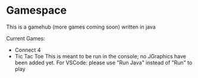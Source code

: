 # Gamespace
This is a gamehub (more games coming soon) written in java

Current Games:
- Connect 4
- Tic Tac Toe
This is meant to be run in the console; no JGraphics have been added yet. 
For VSCode: please use "Run Java" instead of "Run" to play
